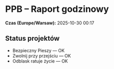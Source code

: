 # PPB – Raport godzinowy
**Czas (Europe/Warsaw):** 2025-10-30 00:17

## Status projektów
- Bezpieczny Pieszy — OK
- Zwolnij przy przejściu — OK
- Odblask ratuje życie — OK

